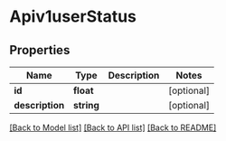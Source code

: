 # Apiv1userStatus

## Properties
Name | Type | Description | Notes
------------ | ------------- | ------------- | -------------
**id** | **float** |  | [optional] 
**description** | **string** |  | [optional] 

[[Back to Model list]](../../README.md#documentation-for-models) [[Back to API list]](../../README.md#documentation-for-api-endpoints) [[Back to README]](../../README.md)

